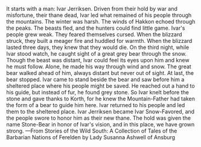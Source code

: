 It starts with a man: Ivar Jerriksen.
Driven from their hold by war and misfortune, their thane dead, Ivar led what remained of his people through the mountains. The winter was harsh. The winds of Hakkon echoed through the peaks. The beasts fled, and the hunters could find little game. Ivar's people grew weak. They feared themselves cursed. When the blizzard struck, they built a meager fire and huddled for warmth. When the blizzard lasted three days, they knew that they would die.
On the third night, while Ivar stood watch, he caught sight of a great grey bear through the snow. Though the beast was distant, Ivar could feel its eyes upon him and knew he must follow. Alone, he made his way through wind and snow. The great bear walked ahead of him, always distant but never out of sight.
At last, the bear stopped. Ivar came to stand beside the bear and saw before him a sheltered place where his people might be saved. He reached out a hand to his guide, but instead of fur, he found grey stone. So Ivar knelt before the stone and gave thanks to Korth, for he knew the Mountain-Father had taken the form of a bear to guide him here.
Ivar returned to his people and led them to the sheltered place. Ivar Jerriksen became Ivar Snow-Favored, and the people swore to honor him as their new thane. The hold was given the name Stone-Bear in honor of Ivar's vision, and in this place, we have grown strong.
—From Stories of the Wild South: A Collection of Tales of the Barbarian Nations of Ferelden by Lady Susanna Ashwell of Ansburg
